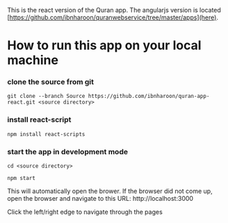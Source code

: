 This is the react version of the Quran app. The angularjs version is located [https://github.com/ibnharoon/quranwebservice/tree/master/apps](here).

# How to run this app on your local machine

### clone the source from git
`git clone --branch Source https://github.com/ibnharoon/quran-app-react.git <source directory>`

### install react-script
`npm install react-scripts`

### start the app in development mode
`cd <source directory>`

`npm start`

This will automatically open the brower. If the browser did not come up, open the browser and navigate to this URL: http://localhost:3000

Click the left/right edge to navigate through the pages
